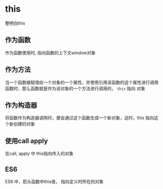 # this

整明白this

## 作为函数

作为函数使用时, 指向函数的上下文window对象

## 作为方法

当一个函数被赋值给一个对象的一个属性，并使用引用该函数的这个属性进行调用函数时，那么函数就是作为该对象的一个方法进行调用的， `this` 指向 对象

## 作为构造器

将函数作为构造器调用时，便会通过这个函数生成一个新对象，这时，this 指向这个新创建的对象

## 使用call apply

在call, apply 中 this指向传入的对象

## ES6

ES6 中，箭头函数中this值， 指向定义时所在的对象
